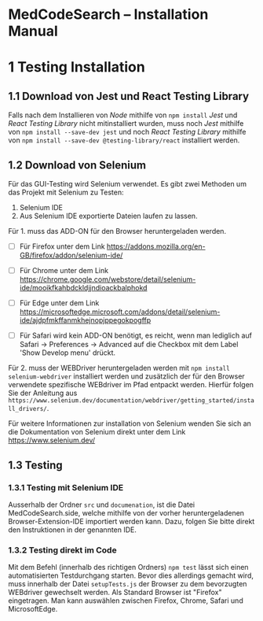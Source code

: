 # MedCodeSearch – Installation Manual



# 1 Testing Installation

## 1.1 Download von Jest und React Testing Library 
Falls nach dem Installieren von *Node* mithilfe von `npm install` *Jest* und *React Testing Library* nicht mitinstalliert wurden,
muss noch *Jest* mithilfe von `npm install --save-dev jest`  und noch *React Testing Library* mithilfe von `npm install --save-dev @testing-library/react` installiert werden.

## 1.2 Download von Selenium
Für das GUI-Testing wird Selenium verwendet.
Es gibt zwei Methoden um das Projekt mit Selenium zu Testen:
1. Selenium IDE
2. Aus Selenium IDE exportierte Dateien laufen zu lassen.

Für 1. muss das ADD-ON für den Browser heruntergeladen werden.
- [ ] Für Firefox unter dem Link https://addons.mozilla.org/en-GB/firefox/addon/selenium-ide/
- [ ] Für Chrome unter dem Link https://chrome.google.com/webstore/detail/selenium-ide/mooikfkahbdckldjjndioackbalphokd
- [ ] Für Edge unter dem Link https://microsoftedge.microsoft.com/addons/detail/selenium-ide/ajdpfmkffanmkhejnopjppegokpogffp
- [ ] Für Safari wird kein ADD-ON benötigt, es reicht, wenn man lediglich auf Safari -> Preferences -> Advanced auf die Checkbox mit dem Label 'Show Develop menu' drückt.


Für 2. muss der WEBDriver heruntergeladen werden mit `npm install selenium-webdriver` installiert werden und zusätzlich der für den Browser verwendete spezifische WEBdriver im Pfad entpackt werden. Hierfür folgen Sie der Anleitung aus `https://www.selenium.dev/documentation/webdriver/getting_started/install_drivers/`.

Für weitere Informationen zur installation von Selenium wenden Sie sich an die Dokumentation von Selenium direkt unter dem Link https://www.selenium.dev/

## 1.3 Testing

### 1.3.1 Testing mit Selenium IDE
Ausserhalb der Ordner `src` und `documenation`, ist die Datei MedCodeSearch.side, welche mithilfe von der vorher heruntergeladenen Browser-Extension-IDE importiert werden kann. Dazu, folgen Sie bitte direkt den Instruktionen in der genannten IDE.
### 1.3.2 Testing direkt im Code
Mit dem Befehl (innerhalb des richtigen Ordners) `npm test` lässt sich einen automatisierten Testdurchgang starten.
Bevor dies allerdings gemacht wird, muss innerhalb der Datei ``setupTests.js`` der Browser zu dem bevorzugten WEBdriver gewechselt werden. Als Standard Browser ist "Firefox" eingetragen. Man kann auswählen zwischen Firefox, Chrome, Safari und MicrosoftEdge.

